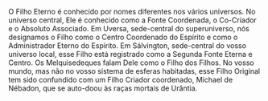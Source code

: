 ﻿O Filho Eterno é conhecido por nomes diferentes nos vários universos. No universo central, Ele é conhecido como a Fonte Coordenada, o Co-Criador e o Absoluto Associado. Em Uversa, sede-central do superuniverso, nós designamos o Filho como o Centro Coordenado do Espírito e como o Administrador Eterno do Espírito. Em Sálvington, sede-central do vosso universo local, esse Filho está registrado como a Segunda Fonte Eterna e Centro. Os Melquisedeques falam Dele como o Filho dos Filhos. No vosso mundo, mas não no vosso sistema de esferas habitadas, esse Filho Original tem sido confundido com um Filho Criador coordenado, Michael de Nébadon, que se auto-doou às raças mortais de Urântia.